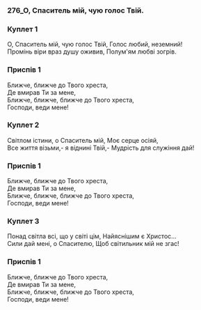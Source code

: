 ### 276_О, Спаситель мій, чую голос Твій.
### Куплет 1
О, Спаситель мій, чую голос Твій, Голос любий, неземний! <br/>Промінь віри враз душу оживив, Полум'ям любві зогрів.
### Приспів 1
Ближче, ближче до Твого хреста,<br/>Де вмирав Ти за мене,<br/>Ближче, ближче, ближче до Твого хреста,<br/>Господи, веди мене!
### Куплет 2
Світлом істини, о Спаситель мій, Моє серце осіяй,<br/>Все життя візьми,- я віднині Твій,- Мудрість для служіння дай!
### Приспів 1
Ближче, ближче до Твого хреста,<br/>Де вмирав Ти за мене,<br/>Ближче, ближче, ближче до Твого хреста,<br/>Господи, веди мене!
### Куплет 3
Понад світла всі, що у світі цім, Найяснішим є Христос... <br/>Сили дай мені, о Спасителю, Щоб світильник мій не згас!
### Приспів 1
Ближче, ближче до Твого хреста,<br/>Де вмирав Ти за мене,<br/>Ближче, ближче, ближче до Твого хреста,<br/>Господи, веди мене!
